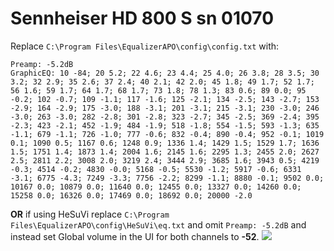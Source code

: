 # Sennheiser HD 800 S sn 01070
Replace `C:\Program Files\EqualizerAPO\config\config.txt` with:
```
Preamp: -5.2dB
GraphicEQ: 10 -84; 20 5.2; 22 4.6; 23 4.4; 25 4.0; 26 3.8; 28 3.5; 30 3.2; 32 2.9; 35 2.6; 37 2.4; 40 2.1; 42 2.0; 45 1.8; 49 1.7; 52 1.7; 56 1.6; 59 1.7; 64 1.7; 68 1.7; 73 1.8; 78 1.3; 83 0.6; 89 0.0; 95 -0.2; 102 -0.7; 109 -1.1; 117 -1.6; 125 -2.1; 134 -2.5; 143 -2.7; 153 -2.9; 164 -2.9; 175 -3.0; 188 -3.1; 201 -3.1; 215 -3.1; 230 -3.0; 246 -3.0; 263 -3.0; 282 -2.8; 301 -2.8; 323 -2.7; 345 -2.5; 369 -2.4; 395 -2.3; 423 -2.1; 452 -1.9; 484 -1.9; 518 -1.8; 554 -1.5; 593 -1.3; 635 -1.1; 679 -1.1; 726 -1.0; 777 -0.6; 832 -0.4; 890 -0.4; 952 -0.1; 1019 0.1; 1090 0.5; 1167 0.6; 1248 0.9; 1336 1.4; 1429 1.5; 1529 1.7; 1636 1.5; 1751 1.4; 1873 1.4; 2004 1.6; 2145 1.6; 2295 1.3; 2455 2.0; 2627 2.5; 2811 2.2; 3008 2.0; 3219 2.4; 3444 2.9; 3685 1.6; 3943 0.5; 4219 -0.3; 4514 -0.2; 4830 -0.0; 5168 -0.5; 5530 -1.2; 5917 -0.6; 6331 -3.1; 6775 -4.3; 7249 -3.3; 7756 -2.2; 8299 -1.1; 8880 -0.1; 9502 0.0; 10167 0.0; 10879 0.0; 11640 0.0; 12455 0.0; 13327 0.0; 14260 0.0; 15258 0.0; 16326 0.0; 17469 0.0; 18692 0.0; 20000 -2.0
```
**OR** if using HeSuVi replace `C:\Program Files\EqualizerAPO\config\HeSuVi\eq.txt` and omit `Preamp: -5.2dB` and instead set Global volume in the UI for both channels to **-52**.
![](https://raw.githubusercontent.com/jaakkopasanen/AutoEq/master/results/SBAF-Serious/innerfidelity/onear/Sennheiser%20HD%20800%20S%20sn%2001070/Sennheiser%20HD%20800%20S%20sn%2001070.png)